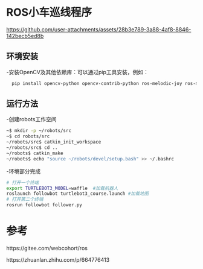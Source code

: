 # ROS小车巡线程序

https://github.com/user-attachments/assets/28b3e789-3a88-4af8-8846-142becb5ed8b

## 环境安装
-安装OpenCV及其他依赖库：可以通过pip工具安装，例如：
```bash
  pip install opencv-python opencv-contrib-python ros-melodic-joy ros-melodic-teleop-twist-joy ros-melodic-teleop-twist-keyboard ros-melodic-laser-proc ros-melodic-rgbd-launch ros-melodic-depthimage-to-laserscan ros-melodic-amcl ros-melodic-map-server ros-melodic-move-base ros-melodic-urdf ros-melodic-xacro ros-melodic-compressed-image-transport ros-melodic-rqt-image-view ros-melodic-gmapping ros-melodic-navigation ros-melodic-rosserial-arduino ros-melodic-rosserial-python ros-melodic-rosserial-server ros-melodic-rosserial-client ros-melodic-rosserial-msgs ros-melodic-turtlebot3*
```
## 运行方法
-创建robots工作空间
```bash
~$ mkdir -p ~/robots/src
~$ cd robots/src
~/robots/src$ catkin_init_workspace
~/robots/src$ cd ..
~/robots$ catkin_make
~/robots$ echo "source ~/robots/devel/setup.bash" >> ~/.bashrc
```
-环境部分完成
```bash
# 打开一个终端
export TURTLEBOT3_MODEL=waffle	#加载机器人
roslaunch followbot turtlebot3_course.launch #加载地图
# 打开第二个终端
rosrun followbot follower.py
```
# 参考
<p>https://gitee.com/webcohort/ros</p>
<p>https://zhuanlan.zhihu.com/p/664776413</p>

